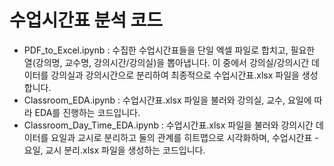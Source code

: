 # 수업시간표 분석 코드
- PDF_to_Excel.ipynb : 수집한 수업시간표들을 단일 엑셀 파일로 합치고, 필요한 열(강의명, 교수명, 강의시간/강의실)을 뽑아냅니다. 이 중에서 강의실/강의시간 데이터를 강의실과 강의시간으로 분리하여 최종적으로 수업시간표.xlsx 파일을 생성합니다.
- Classroom_EDA.ipynb : 수업시간표.xlsx 파일을 불러와 강의실, 교수, 요일에 따라 EDA를 진행하는 코드입니다.
- Classroom_Day_Time_EDA.ipynb : 수업시간표.xlsx 파일을 불러와 강의시간 데이터를 요일과 교시로 분리하고 둘의 관계를 히트맵으로 시각화하며, 수업시간표 - 요일, 교시 분리.xlsx 파일을 생성하는 코드입니다.
